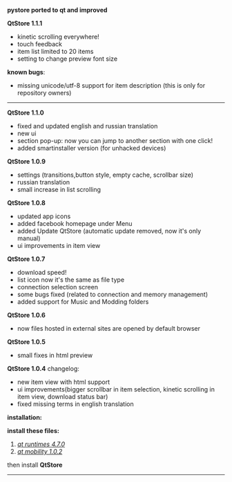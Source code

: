 **pystore ported to qt and improved**


**QtStore 1.1.1**
  * kinetic scrolling everywhere!
  * touch feedback
  * item list limited to 20 items
  * setting to change preview font size

**known bugs**:
  * missing unicode/utf-8 support for item description (this is only for repository owners)

---

**QtStore 1.1.0**
  * fixed and updated english and russian translation
  * new ui
  * section pop-up: now you can jump to another section with one click!
  * added smartinstaller version (for unhacked devices)

**QtStore 1.0.9**
  * settings (transitions,button style, empty cache, scrollbar size)
  * russian translation
  * small increase in list scrolling

**QtStore 1.0.8**
  * updated app icons
  * added facebook homepage under Menu
  * added Update QtStore (automatic update removed, now it's only manual)
  * ui improvements in item view

**QtStore 1.0.7**
  * download speed!
  * list icon now it's the same as file type
  * connection selection screen
  * some bugs fixed (related to connection and memory management)
  * added support for Music and Modding folders

**QtStore 1.0.6**
  * now files hosted in external sites are opened by default browser

**QtStore 1.0.5**
  * small fixes in html preview

**QtStore 1.0.4**
changelog:
  * new item view with html support
  * ui improvements(bigger scrollbar in item selection, kinetic scrolling in item view, download status bar)
  * fixed missing terms in english translation

**installation:**

**install these files:**
  1. _[qt runtimes 4.7.0](ftp://ftp.qt.nokia.com/pub/qt/symbian/4.7.0/qt_installer.sis)_
  1. _[qt mobility 1.0.2 ](http://betalabs.nokia.com/c?n=12448&t=http%3A%2F%2Fnds2.betalabs.nokia.com%2FWellnessDiary%2FQtMobility_102.sis)_

then install **QtStore**

---
